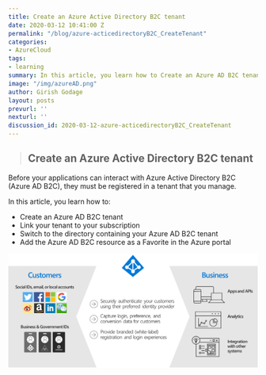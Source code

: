 ```yaml
---
title: Create an Azure Active Directory B2C tenant
date: 2020-03-12 10:41:00 Z
permalink: "/blog/azure-acticedirectoryB2C_CreateTenant"
categories:
- AzureCloud
tags:
- learning
summary: In this article, you learn how to Create an Azure AD B2C tenant,Link your tenant to your subscription,Switch to the directory containing your Azure AD B2C tenant,Add the Azure AD B2C resource as a Favorite in the Azure portal
image: "/img/azureAD.png"
author: Girish Godage
layout: posts
prevurl: ''
nexturl: ''
discussion_id: 2020-03-12-azure-acticedirectoryB2C_CreateTenant
---
```


>## Create an Azure Active Directory B2C tenant

Before your applications can interact with Azure Active Directory B2C (Azure AD B2C), they must be registered in a tenant that you manage.

In this article, you learn how to:

* Create an Azure AD B2C tenant
* Link your tenant to your subscription
* Switch to the directory containing your Azure AD B2C tenant
* Add the Azure AD B2C resource as a Favorite in the Azure portal

![image info](/img/azure/3/azureadb2c-overview.png)
 

